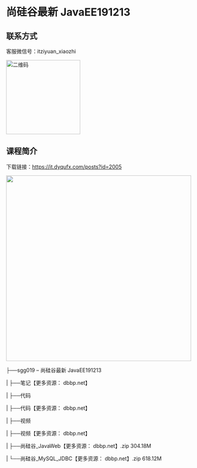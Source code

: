 # 尚硅谷最新 JavaEE191213

## 联系方式

客服微信号：itziyuan_xiaozhi

<img src="https://ziyuanyun.oss-cn-guangzhou.aliyuncs.com/common/20240614073449/666b82192834a.jpg" width="200" height="200" alt="二维码">

## 课程简介

下载链接：https://it.dyqufx.com/posts?id=2005

<img src="https://ziyuanyun.oss-cn-guangzhou.aliyuncs.com/yun/20240515183625/66449029aec8c.jpg" width="500" alt="">

  ├──sgg019 &#8211; 尚硅谷最新 JavaEE191213

 | ├──笔记【更多资源： dbbp.net】

 | ├──代码

 | ├──代码【更多资源： dbbp.net】

 | ├──视频

 | ├──视频【更多资源： dbbp.net】

 | ├──尚硅谷_JavaWeb【更多资源： dbbp.net】.zip 304.18M

 | └──尚硅谷_MySQL_JDBC【更多资源： dbbp.net】.zip 618.12M

  